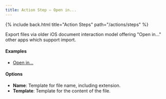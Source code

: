 ```yaml
---
title: Action Step – Open in...
---
```


{% include back.html title="Action Steps" path="/actions/steps" %}

Export files via older iOS document interaction model offering "Open in..." other apps which support import.

#### Examples

- [Open in...](https://actions.getdrafts.com/a/1In)

#### Options

- **Name**: Template for file name, including extension.
- **Template**: Template for the content of the file.
